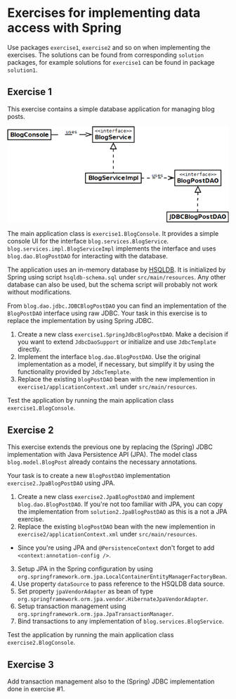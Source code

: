 Exercises for implementing data access with Spring
==================================================

Use packages `exercise1`, `exercise2` and so on when implementing the exercises. The solutions can be found from corresponding `solution` packages, for example solutions for `exercise1` can be found in package `solution1`.

Exercise 1
----------

This exercise contains a simple database application for managing blog posts. 

![UML structure of the blog application.](https://raw.githubusercontent.com/Codecenter/courses-spring-framework/master/Mod05_DAO/uml.png)

The main application class is `exercise1.BlogConsole`. It provides a simple console UI for the interface `blog.services.BlogService`. `blog.services.impl.BlogServiceImpl` implements the interface and uses `blog.dao.BlogPostDAO` for interacting with the database.

The application uses an in-memory database by [HSQLDB](http://www.hsqldb.org). It is initialized by Spring using script `hsqldb-schema.sql` under `src/main/resources`. Any other database can also be used, but the schema script will probably not work without modifications.

From `blog.dao.jdbc.JDBCBlogPostDAO` you can find an implementation of the `BlogPostDAO` interface using raw JDBC. Your task in this exercise is to replace the implementation by using Spring JDBC.

1. Create a new class `exercise1.SpringJdbcBlogPostDAO`. Make a decision if you want to extend `JdbcDaoSupport` or initialize and use `JdbcTemplate` directly.
2. Implement the interface `blog.dao.BlogPostDAO`. Use the original implementation as a model, if necessary, but simplify it by using the functionality provided by `JdbcTemplate`.
3. Replace the existing `blogPostDAO` bean with the new implemention in `exercise1/applicationContext.xml` under `src/main/resources`.

Test the application by running the main application class `exercise1.BlogConsole`.

Exercise 2
----------

This exercise extends the previous one by replacing the (Spring) JDBC implementation with Java Persistence API (JPA). The model class `blog.model.BlogPost` already contains the necessary annotations.

Your task is to create a new `BlogPostDAO` implementation `exercise2.JpaBlogPostDAO` using JPA. 

1. Create a new class `exercise2.JpaBlogPostDAO` and implement `blog.dao.BlogPostDAO`. If you're not too familiar with JPA, you can copy the implementation from `solution2.JpaBlogPostDAO` as this is a not a JPA exercise.
2. Replace the existing `blogPostDAO` bean with the new implemention in `exercise2/applicationContext.xml` under `src/main/resources`.
 * Since you're using JPA and `@PersistenceContext` don't forget to add `<context:annotation-config />`.
3. Setup JPA in the Spring configuration by using `org.springframework.orm.jpa.LocalContainerEntityManagerFactoryBean`.
  1. Use property `dataSource` to pass reference to the HSQLDB data source.
  2. Set property `jpaVendorAdapter` as bean of type `org.springframework.orm.jpa.vendor.HibernateJpaVendorAdapter`.
4. Setup transaction management using `org.springframework.orm.jpa.JpaTransactionManager`.
5. Bind transactions to any implementation of `blog.services.BlogService`.

Test the application by running the main application class `exercise2.BlogConsole`.

Exercise 3
----------

Add transaction management also to the (Spring) JDBC implementation done in exercise #1.
